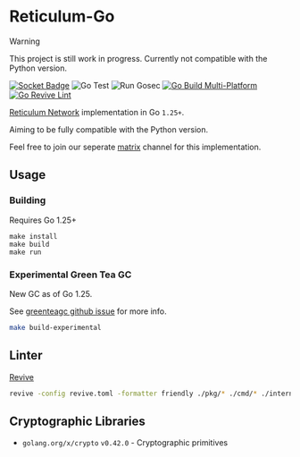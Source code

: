 # Reticulum-Go

> [!WARNING]  
> This project is still work in progress. Currently not compatible with the Python version.

[![Socket Badge](https://socket.dev/api/badge/go/package/github.com/sudo-ivan/reticulum-go?version=v0.4.0)](https://socket.dev/go/package/github.com/sudo-ivan/reticulum-go)
![Go Test](https://github.com/Sudo-Ivan/Reticulum-Go/actions/workflows/go-test.yml/badge.svg)
![Run Gosec](https://github.com/Sudo-Ivan/Reticulum-Go/actions/workflows/gosec.yml/badge.svg)
[![Go Build Multi-Platform](https://github.com/Sudo-Ivan/Reticulum-Go/actions/workflows/build.yml/badge.svg)](https://github.com/Sudo-Ivan/Reticulum-Go/actions/workflows/build.yml)
[![Go Revive Lint](https://github.com/Sudo-Ivan/Reticulum-Go/actions/workflows/revive.yml/badge.svg)](https://github.com/Sudo-Ivan/Reticulum-Go/actions/workflows/revive.yml)

[Reticulum Network](https://github.com/markqvist/Reticulum) implementation in Go `1.25+`.

Aiming to be fully compatible with the Python version. 

Feel free to join our seperate [matrix](https://matrix.to/#/#reticulum-go-dev:matrix.org) channel for this implementation.

## Usage

### Building

Requires Go 1.25+

```
make install
make build
make run
```

### Experimental Green Tea GC 

New GC as of Go 1.25.

See [greenteagc github issue](https://github.com/golang/go/issues/73581) for more info.

```bash
make build-experimental
```

## Linter

[Revive](https://github.com/mgechev/revive)

```bash
revive -config revive.toml -formatter friendly ./pkg/* ./cmd/* ./internal/*
```

## Cryptographic Libraries

- `golang.org/x/crypto` `v0.42.0` - Cryptographic primitives

